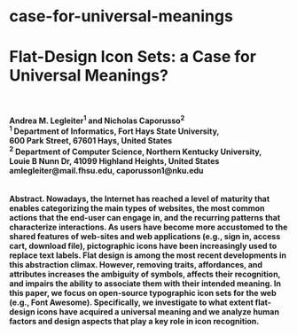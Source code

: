 # case-for-universal-meanings
<h1><strong>Flat-Design Icon Sets: a Case for Universal Meanings?<strong></h1><br /><br />
Andrea M. Legleiter<sup>1</sup> and Nicholas Caporusso<sup>2</sup>
<br />
<sup>1</sup> Department of Informatics, Fort Hays State University,<br /> 
600 Park Street, 67601 Hays, United States<br />
<sup>2</sup> Department of Computer Science, Northern Kentucky University,<br /> 
Louie B Nunn Dr, 41099 Highland Heights, United States<br />
amlegleiter@mail.fhsu.edu, caporusson1@nku.edu<br /><br />
<br />
Abstract. Nowadays, the Internet has reached a level of maturity that enables categorizing the main types of websites, 
the most common actions that the end-user can engage in, and the recurring patterns that characterize interactions. As 
users have become more accustomed to the shared features of web-sites and web applications (e.g., sign in, access cart, 
download file), pictographic icons have been increasingly used to replace text labels. Flat design is among the most recent 
developments in this abstraction climax. However, removing traits, affordances, and attributes increases the ambiguity of 
symbols, affects their recognition, and impairs the ability to associate them with their intended meaning.
     In this paper, we focus on open-source typographic icon sets for the web (e.g., Font Awesome). Specifically, we investigate 
to what extent flat-design icons have acquired a universal meaning and we analyze human factors and design aspects that play a
key role in icon recognition. 



